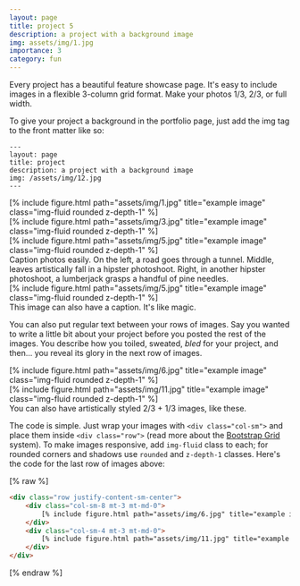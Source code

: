 ```yaml
---
layout: page
title: project 5
description: a project with a background image
img: assets/img/1.jpg
importance: 3
category: fun
---
```


Every project has a beautiful feature showcase page.
It's easy to include images in a flexible 3-column grid format.
Make your photos 1/3, 2/3, or full width.

To give your project a background in the portfolio page, just add the img tag to the front matter like so:

    ---
    layout: page
    title: project
    description: a project with a background image
    img: /assets/img/12.jpg
    ---

<div class="row">
    <div class="col-sm mt-3 mt-md-0">
        [% include figure.html path="assets/img/1.jpg" title="example image" class="img-fluid rounded z-depth-1" %]
    </div>
    <div class="col-sm mt-3 mt-md-0">
        [% include figure.html path="assets/img/3.jpg" title="example image" class="img-fluid rounded z-depth-1" %]
    </div>
    <div class="col-sm mt-3 mt-md-0">
        [% include figure.html path="assets/img/5.jpg" title="example image" class="img-fluid rounded z-depth-1" %]
    </div>
</div>
<div class="caption">
    Caption photos easily. On the left, a road goes through a tunnel. Middle, leaves artistically fall in a hipster photoshoot. Right, in another hipster photoshoot, a lumberjack grasps a handful of pine needles.
</div>
<div class="row">
    <div class="col-sm mt-3 mt-md-0">
        [% include figure.html path="assets/img/5.jpg" title="example image" class="img-fluid rounded z-depth-1" %]
    </div>
</div>
<div class="caption">
    This image can also have a caption. It's like magic.
</div>

You can also put regular text between your rows of images.
Say you wanted to write a little bit about your project before you posted the rest of the images.
You describe how you toiled, sweated, *bled* for your project, and then... you reveal its glory in the next row of images.


<div class="row justify-content-sm-center">
    <div class="col-sm-8 mt-3 mt-md-0">
        [% include figure.html path="assets/img/6.jpg" title="example image" class="img-fluid rounded z-depth-1" %]
    </div>
    <div class="col-sm-4 mt-3 mt-md-0">
        [% include figure.html path="assets/img/11.jpg" title="example image" class="img-fluid rounded z-depth-1" %]
    </div>
</div>
<div class="caption">
    You can also have artistically styled 2/3 + 1/3 images, like these.
</div>


The code is simple.
Just wrap your images with `<div class="col-sm">` and place them inside `<div class="row">` (read more about the <a href="https://getbootstrap.com/docs/4.4/layout/grid/">Bootstrap Grid</a> system).
To make images responsive, add `img-fluid` class to each; for rounded corners and shadows use `rounded` and `z-depth-1` classes.
Here's the code for the last row of images above:

[% raw %]
```html
<div class="row justify-content-sm-center">
    <div class="col-sm-8 mt-3 mt-md-0">
        [% include figure.html path="assets/img/6.jpg" title="example image" class="img-fluid rounded z-depth-1" %]
    </div>
    <div class="col-sm-4 mt-3 mt-md-0">
        [% include figure.html path="assets/img/11.jpg" title="example image" class="img-fluid rounded z-depth-1" %]
    </div>
</div>
```
[% endraw %]
